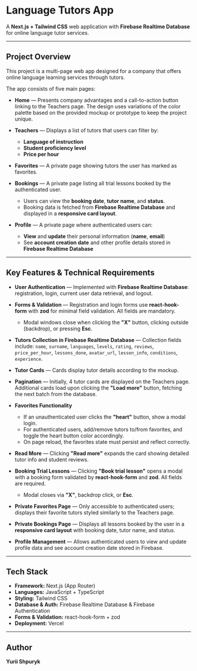 # **Language Tutors App**

A **Next.js + Tailwind CSS** web application with **Firebase Realtime Database** for online language tutor services.

---

## **Project Overview**

This project is a multi-page web app designed for a company that offers online language learning services through tutors.

The app consists of five main pages:

- **Home** — Presents company advantages and a call-to-action button linking to the Teachers page. The design uses variations of the color palette based on the provided mockup or prototype to keep the project unique.

- **Teachers** — Displays a list of tutors that users can filter by:
   - **Language of instruction**
   - **Student proficiency level**
   - **Price per hour**

- **Favorites** — A private page showing tutors the user has marked as favorites.

- **Bookings** — A private page listing all trial lessons booked by the authenticated user.
   - Users can view the **booking date**, **tutor name**, and **status**.
   - Booking data is fetched from **Firebase Realtime Database** and displayed in a **responsive card layout**.

- **Profile** — A private page where authenticated users can:
   - **View** and **update** their personal information (**name**, **email**)
   - See **account creation date** and other profile details stored in **Firebase Realtime Database**

---

## **Key Features & Technical Requirements**

- **User Authentication** — Implemented with **Firebase Realtime Database**: registration, login, current user data retrieval, and logout.

- **Forms & Validation** — Registration and login forms use **react-hook-form** with **zod** for minimal field validation. All fields are mandatory.
   - Modal windows close when clicking the **"X"** button, clicking outside (backdrop), or pressing **Esc**.

- **Tutors Collection in Firebase Realtime Database** — Collection fields include:
  `name`, `surname`, `languages`, `levels`, `rating`, `reviews`, `price_per_hour`, `lessons_done`, `avatar_url`, `lesson_info`, `conditions`, `experience`.
   
- **Tutor Cards** — Cards display tutor details according to the mockup.

- **Pagination** — Initially, 4 tutor cards are displayed on the Teachers page. Additional cards load upon clicking the **"Load more"** button, fetching the next batch from the database.

- **Favorites Functionality**
   - If an unauthenticated user clicks the **"heart"** button, show a modal login.
   - For authenticated users, add/remove tutors to/from favorites, and toggle the heart button color accordingly.
   - On page reload, the favorites state must persist and reflect correctly.

- **Read More** — Clicking **"Read more"** expands the card showing detailed tutor info and student reviews.

- **Booking Trial Lessons** — Clicking **"Book trial lesson"** opens a modal with a booking form validated by **react-hook-form** and **zod**. All fields are required.
   - Modal closes via **"X"**, backdrop click, or **Esc**.

- **Private Favorites Page** — Only accessible to authenticated users; displays their favorite tutors styled similarly to the Teachers page.

- **Private Bookings Page** — Displays all lessons booked by the user in a **responsive card layout** with booking date, tutor name, and status.

- **Profile Management** — Allows authenticated users to view and update profile data and see account creation date stored in Firebase.

---

## **Tech Stack**

- **Framework:** Next.js (App Router)
- **Languages:** JavaScript + TypeScript
- **Styling:** Tailwind CSS
- **Database & Auth:** Firebase Realtime Database & Firebase Authentication
- **Forms & Validation:** react-hook-form + zod
- **Deployment:** Vercel

---

## **Author**

**Yurii Shpuryk**
